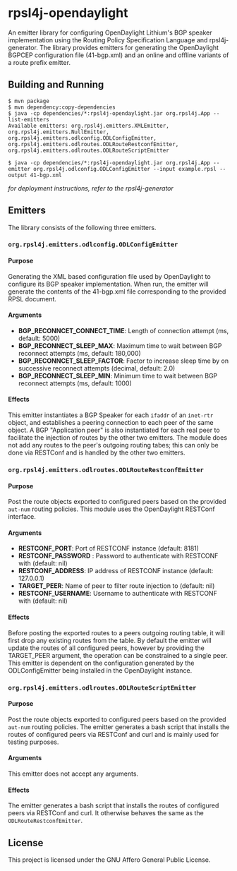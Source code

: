 # rpsl4j-opendaylight #
An emitter library for configuring OpenDaylight Lithium's BGP speaker implementation using the Routing Policy Specification Language and rpsl4j-generator.
The library provides emitters for generating the OpenDaylight BGPCEP configuration file (41-bgp.xml) and an online and offline variants of a route prefix emitter.

## Building and Running ##
```
$ mvn package
$ mvn dependency:copy-dependencies
$ java -cp dependencies/*:rpsl4j-opendaylight.jar org.rpsl4j.App --list-emitters
Available emitters: org.rpsl4j.emitters.XMLEmitter, org.rpsl4j.emitters.NullEmitter, org.rpsl4j.emitters.odlconfig.ODLConfigEmitter, org.rpsl4j.emitters.odlroutes.ODLRouteRestconfEmitter, org.rpsl4j.emitters.odlroutes.ODLRouteScriptEmitter

$ java -cp dependencies/*:rpsl4j-opendaylight.jar org.rpsl4j.App --emitter org.rpsl4j.odlconfig.ODLConfigEmitter --input example.rpsl --output 41-bgp.xml
```

_for deployment instructions, refer to the rpsl4j-generator_

## Emitters ##
The library consists of the following three emitters.

### `org.rpsl4j.emitters.odlconfig.ODLConfigEmitter` ###
#### Purpose ####
Generating the XML based configuration file used by OpenDaylight to configure its BGP speaker implementation.
When run, the emitter will generate the contents of the 41-bgp.xml file corresponding to the provided RPSL document.

#### Arguments ####
 + __BGP_RECONNCET_CONNECT_TIME__: Length of connection attempt (ms, default: 5000)
 + __BGP_RECONNECT_SLEEP_MAX__: Maximum time to wait between BGP reconnect attempts (ms, default: 180,000)
 + __BGP_RECONNCET_SLEEP_FACTOR__: Factor to increase sleep time by on successive reconnect attempts (decimal, default: 2.0)
 + __BGP_RECONNECT_SLEEP_MIN__: Minimum time to wait between BGP reconnect attempts (ms, default: 1000)

#### Effects ####
This emitter instantiates a BGP Speaker for each `ifaddr` of an `inet-rtr` object, and establishes a peering connection to each peer of the same object.
A BGP "Application peer" is also instantiated for each real peer to facilitate the injection of routes by the other two emitters.
The module does not add any routes to the peer's outgoing routing tabes; this can only be done via RESTConf and is handled by the other two emitters.

### `org.rpsl4j.emitters.odlroutes.ODLRouteRestconfEmitter` ###
#### Purpose ####
Post the route objects exported to configured peers based on the provided `aut-num` routing policies.
This module uses the OpenDaylight RESTConf interface.

#### Arguments ####
 + __RESTCONF_PORT__: Port of RESTCONF instance (default: 8181)
 + __RESTCONF_PASSWORD__ : Password to authenticate with RESTCONF with (default: nil)
 + __RESTCONF_ADDRESS__: IP address of RESTCONF instance (default: 127.0.0.1)
 + __TARGET_PEER__: Name of peer to filter route injection to (default: nil)
 + __RESTCONF_USERNAME__: Username to authenticate with RESTCONF with (default: nil)

#### Effects ####
Before posting the exported routes to a peers outgoing routing table, it will first drop any existing routes from the table.
By default the emitter will update the routes of all configured peers, however by providing the TARGET_PEER argument, the operation can be constrained to a single peer.
This emitter is dependent on the configuration generated by the ODLConfigEmitter being installed in the OpenDaylight instance.

### `org.rpsl4j.emitters.odlroutes.ODLRouteScriptEmitter` ###
#### Purpose ####
Post the route objects exported to configured peers based on the provided `aut-num` routing policies.
The emitter generates a bash script that installs the routes of configured peers via RESTConf and curl and is mainly used for testing purposes.

#### Arguments ####
This emitter does not accept any arguments.

#### Effects ####
The emitter generates a bash script that installs the routes of configured peers via RESTConf and curl.
It otherwise behaves the same as the `ODLRouteRestconfEmitter`.

## License ##
This project is licensed under the GNU Affero General Public License.
